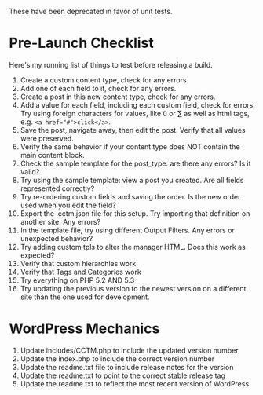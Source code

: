These have been deprecated in favor of unit tests.

# Pre-Launch Checklist #

Here's my running list of things to test before releasing a build.

  1. Create a custom content type, check for any errors
  1. Add one of each field to it, check for any errors.
  1. Create a post in this new content type, check for any errors.
  1. Add a value for each field, including each custom field, check for errors.  Try using foreign characters for values, like ü or ∑ as well as html tags, e.g. `<a href="#">click</a>`.
  1. Save the post, navigate away, then edit the post. Verify that all values were preserved.
  1. Verify the same behavior if your content type does NOT contain the main content block.
  1. Check the sample template for the post\_type: are there any errors?  Is it valid?
  1. Try using the sample template: view a post you created.  Are all fields represented correctly?
  1. Try re-ordering custom fields and saving the order.  Is the new order used when you edit the field?
  1. Export the .cctm.json file for this setup.  Try importing that definition on another site.  Any errors?
  1. In the template file, try using different Output Filters.  Any errors or unexpected behavior?
  1. Try adding custom tpls to alter the manager HTML.  Does this work as expected?
  1. Verify that custom hierarchies work
  1. Verify that Tags and Categories work
  1. Try everything on PHP 5.2 AND 5.3
  1. Try updating the previous version to the newest version on a different site than the one used for development.

# WordPress Mechanics #

  1. Update includes/CCTM.php to include the updated version number
  1. Update the index.php to include the correct version number
  1. Update the readme.txt file to include release notes for the version
  1. Update the readme.txt to point to the correct stable release tag
  1. Update the readme.txt to reflect the most recent version of WordPress